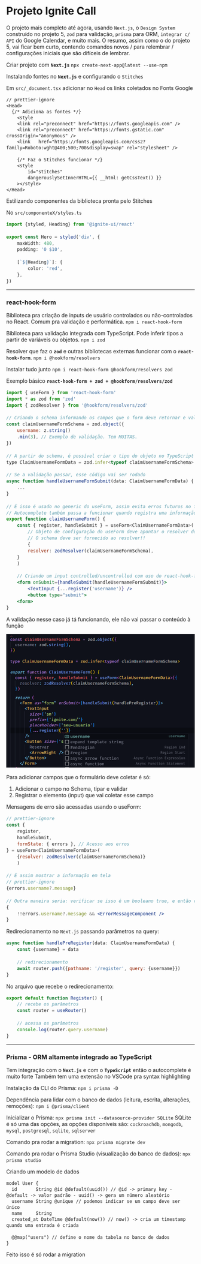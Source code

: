 # Projeto Ignite Call

O projeto mais completo até agora, usando `Next.js`, o `Design System` construído no projeto 5, `zod` para validação, `prisma` para ORM, `integrar c/ API` do Google Calendar, e muito mais. O resumo, assim como o do projeto 5, vai ficar bem curto, contendo comandos novos / para relembrar / configurações iniciais que são difíceis de lembrar.

Criar projeto com **`Next.js`**
`npx create-next-app@latest --use-npm`

Instalando fontes no **`Next.js`** e configurando o `Stitches`

Em `src/_document.tsx` adicionar no `Head` os links coletados no Fonts Google

```tsx
// prettier-ignore
<Head>
  {/* Adiciona as fontes */}
	<style
	<link rel="preconnect" href="https://fonts.googleapis.com" />
	<link rel="preconnect" href="https://fonts.gstatic.com" crossOrigin="anonymous" />
	<link	href="https://fonts.googleapis.com/css2?family=Roboto:wght@400;500;700&display=swap" rel="stylesheet" />

	{/* Faz o Stitches funcionar */}
	<style
		id="stitches"
		dangerouslySetInnerHTML={{ __html: getCssText() }}
	></style>
</Head>
```

Estilizando componentes da biblioteca pronta pelo Stitches

No `src/componenteX/styles.ts`

```ts
import {styled, Heading} from '@ignite-ui/react'

export const Hero = styled('div', {
	maxWidth: 480,
	padding: '0 $10',

	[`${Heading}`]: {
		color: 'red',
	},
})
```

---

### react-hook-form

Biblioteca pra criação de inputs de usuário controlados ou não-controlados no React. Comum pra validação e performática.
`npm i react-hook-form`

Biblioteca para validação integrada com TypeScript. Pode inferir tipos a partir de variáveis ou objetos.
`npm i zod`

Resolver que faz o **`zod`** e outras bibliotecas externas funcionar com o **`react-hook-form`**.
`npm i @hookform/resolvers`

Instalar tudo junto
`npm i react-hook-form @hookform/resolvers zod`

Exemplo básico **`react-hook-form + zod + @hookform/resolvers/zod`**

```jsx
import { useForm } from 'react-hook-form'
import * as zod from 'zod'
import { zodResolver } from '@hookform/resolvers/zod'

// Criando o schema informando os campos que o form deve retornar e validando
const claimUsernameFormSchema = zod.object({
	username: z.string()
	.min(3), // Exemplo de validação. Tem MUITAS.
})

// A partir do schema, é possível criar o tipo do objeto no TypeScript
type ClaimUsernameFormData = zod.infer<typeof claimUsernameFormSchema>

// Se a validação passar, esse código vai ser rodado
async function handleUsernameFormSubmit(data: ClaimUsernameFormData) {
	...
}

// E isso é usado no generic do useForm, assim evita erros futuros no form, já que os campos que existem já estão declarados
// Autocomplete também passa a funcionar quando registra uma informação
export function claimUsernameForm() {
	const { register, handleSubmit } = useForm<ClaimUsernameFormData>(
		// Objeto de configuração do useForm deve apontar o resolver do zod vindo de @hookform/resolvers/zod
		// O schema deve ser fornecido ao resolver!!
		{
    	resolver: zodResolver(claimUsernameFormSchema),
    }
	)

	// Criando um input controlled/uncontrolled com uso do react-hook-form
	<form onSubmit={handleSubmit(handleUsernameFormSubmit)}>
		<TextInput {...register('username')} />
		<button type="submit">
	<form>
}
```

A validação nesse caso já tá funcionando, ele não vai passar o conteúdo à função

![Exemplo zod](./assets/exemplo-uso-zod.png)

Para adicionar campos que o formulário deve coletar é só:

1. Adicionar o campo no Schema, tipar e validar
2. Registrar o elemento (input) que vai coletar esse campo

Mensagens de erro são acessadas usando o useForm:

```jsx
// prettier-ignore
const {
	register,
	handleSubmit,
	formState: { errors }, // Acesso aos erros
} = useForm<ClaimUsernameFormData>(
	{resolver: zodResolver(claimUsernameFormSchema)}
	)

// E assim mostrar a informação em tela
// prettier-ignore
{errors.username?.message}

// Outra maneira seria: verificar se isso é um booleano true, e então renderizar um componente estilizado
{
	!!errors.username?.message && <ErrorMessageComponent />
}
```

Redirecionamento no `Next.js` passando parâmetros na query:

```jsx
async function handlePreRegister(data: ClaimUsernameFormData) {
	const {username} = data

	// redirecionamento
	await router.push({pathname: '/register', query: {username}})
}
```

No arquivo que recebe o redirecionamento:

```jsx
export default function Register() {
	// recebe os parâmetros
	const router = useRouter()

	// acessa os parâmetros
	console.log(router.query.username)
}
```

---

### Prisma - ORM altamente integrado ao TypeScript

Tem integração com o **`Next.js`** e com o **`TypeScript`** então o autocomplete é muito forte
Também tem uma extensão no VSCode pra syntax highlighting

Instalação da CLI do Prisma:
`npm i prisma -D`

Dependência para lidar com o banco de dados (leitura, escrita, alterações, remoções):
`npm i @prisma/client`

Inicializar o Prisma:
`npx prisma init --datasource-provider SQLite`
SQLite é só uma das opções, as opções disponíveis são: `cockroachdb`, `mongodb`, `mysql`, `postgresql`, `sqlite`, `sqlserver`

Comando pra rodar a migration:
`npx prisma migrate dev`

Comando pra rodar o Prisma Studio (visualização do banco de dados):
`npx prisma studio`

Criando um modelo de dados

```prisma
model User {
  id       String @id @default(uuid()) // @id -> primary key - @default -> valor padrão - uuid() -> gera um número aleatório
  username String @unique // podemos indicar se um campo deve ser único
  name     String
  created_at DateTime @default(now()) // now() -> cria um timestamp quando uma entrada é criada

  @@map("users") // define o nome da tabela no banco de dados
}
```

Feito isso é só rodar a migration
